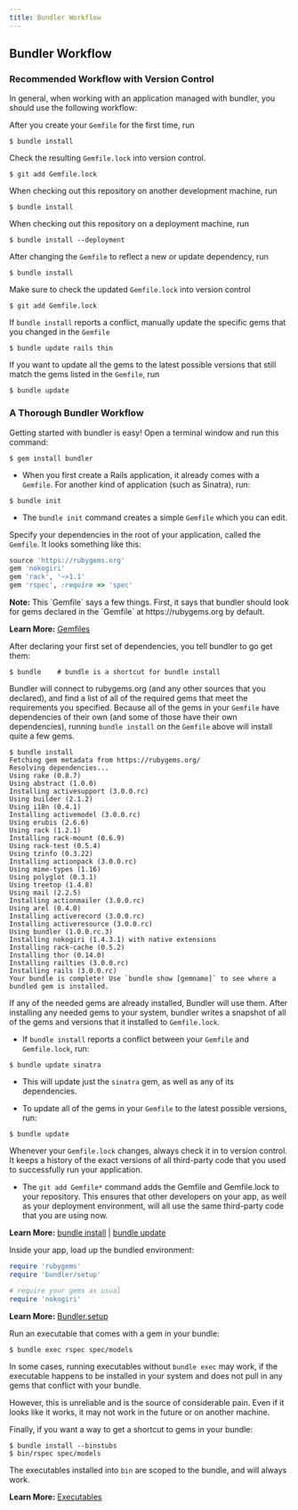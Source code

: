 ```yaml
---
title: Bundler Workflow
---
```


## Bundler Workflow

### Recommended Workflow with Version Control

In general, when working with an application managed with bundler, you should use the following workflow:

After you create your `Gemfile` for the first time, run

~~~
$ bundle install
~~~

Check the resulting `Gemfile.lock` into version control.

~~~
$ git add Gemfile.lock
~~~
When checking out this repository on another development machine, run

~~~
$ bundle install
~~~

When checking out this repository on a deployment machine, run

~~~
$ bundle install --deployment
~~~

After changing the `Gemfile` to reflect a new or update dependency, run

~~~
$ bundle install
~~~

Make sure to check the updated `Gemfile.lock` into version control

~~~
$ git add Gemfile.lock
~~~

If `bundle install` reports a conflict, manually update the specific gems that you changed in the `Gemfile`

~~~
$ bundle update rails thin
~~~

If you want to update all the gems to the latest possible versions that
still match the gems listed in the `Gemfile`, run

~~~
$ bundle update
~~~

### A Thorough Bundler Workflow

Getting started with bundler is easy! Open a terminal window and run this command:

~~~
$ gem install bundler
~~~

- When you first create a Rails application, it already comes with a `Gemfile`.
For another kind of application (such as Sinatra), run:

~~~
$ bundle init
~~~

- The `bundle init` command creates a simple `Gemfile` which you can edit.

Specify your dependencies in the root of your application, called the `Gemfile`. It looks something like this:

~~~ ruby
source 'https://rubygems.org'
gem 'nokogiri'
gem 'rack', '~>1.1'
gem 'rspec', :require => 'spec'
~~~

<aside class="notes">
  <b>Note:</b> This `Gemfile` says a few things. First, it says that bundler should look for gems declared in the `Gemfile` at https://rubygems.org by default.
</aside>

**Learn More:** [Gemfiles](./gemfile.html)

After declaring your first set of dependencies, you tell bundler to go get them:

~~~
$ bundle    # bundle is a shortcut for bundle install
~~~

Bundler will connect to rubygems.org (and any other sources that you declared), and find a list of all of the required gems that meet the requirements you specified. Because all of the gems in your `Gemfile` have dependencies of their own (and some of those have their own dependencies), running `bundle install` on the `Gemfile` above will install quite a few gems.

~~~
$ bundle install
Fetching gem metadata from https://rubygems.org/
Resolving dependencies...
Using rake (0.8.7)
Using abstract (1.0.0)
Installing activesupport (3.0.0.rc)
Using builder (2.1.2)
Using i18n (0.4.1)
Installing activemodel (3.0.0.rc)
Using erubis (2.6.6)
Using rack (1.2.1)
Installing rack-mount (0.6.9)
Using rack-test (0.5.4)
Using tzinfo (0.3.22)
Installing actionpack (3.0.0.rc)
Using mime-types (1.16)
Using polyglot (0.3.1)
Using treetop (1.4.8)
Using mail (2.2.5)
Installing actionmailer (3.0.0.rc)
Using arel (0.4.0)
Installing activerecord (3.0.0.rc)
Installing activeresource (3.0.0.rc)
Using bundler (1.0.0.rc.3)
Installing nokogiri (1.4.3.1) with native extensions
Installing rack-cache (0.5.2)
Installing thor (0.14.0)
Installing railties (3.0.0.rc)
Installing rails (3.0.0.rc)
Your bundle is complete! Use `bundle show [gemname]` to see where a bundled gem is installed.
~~~

If any of the needed gems are already installed, Bundler will use them. After installing
any needed gems to your system, bundler writes a snapshot of all of the gems and
versions that it installed to `Gemfile.lock`.

- If `bundle install` reports a conflict between your `Gemfile` and `Gemfile.lock`, run:

~~~
$ bundle update sinatra
~~~

- This will update just the `sinatra` gem, as well as any of its dependencies.

- To update all of the gems in your `Gemfile` to the latest possible versions, run:

~~~
$ bundle update
~~~

Whenever your `Gemfile.lock` changes, always check it in to version control.
It keeps a history of the exact versions of all third-party code that you used
to successfully run your application.

- The `git add Gemfile*` command adds the Gemfile and Gemfile.lock to your repository.
This ensures that other developers on your app, as well as your deployment environment,
will all use the same third-party code that you are using now.

**Learn More:** [bundle install](./bundle_install.html) | [bundle update](./bundle_update.html)

Inside your app, load up the bundled environment:

~~~ ruby
require 'rubygems'
require 'bundler/setup'

# require your gems as usual
require 'nokogiri'
~~~

**Learn More:** [Bundler.setup](./bundler_setup.html)

Run an executable that comes with a gem in your bundle:

~~~
$ bundle exec rspec spec/models
~~~

In some cases, running executables without `bundle exec` may work, if the executable
happens to be installed in your system and does not pull in any gems that conflict with your bundle.

However, this is unreliable and is the source of considerable pain. Even if it
looks like it works, it may not work in the future or on another machine.

Finally, if you want a way to get a shortcut to gems in your bundle:

~~~
$ bundle install --binstubs
$ bin/rspec spec/models
~~~
The executables installed into `bin` are scoped to the bundle, and will always work.

**Learn More:** [Executables](./man/bundle-exec.1.html)

